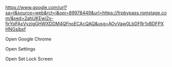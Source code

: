 
https://www.google.com/url?sa=t&source=web&rct=j&opi=89978449&url=https://frpbypass.romstage.com/&ved=2ahUKEwi2v-firYqFAxVvzjgGHWXDDM4QFnoECAcQAQ&usg=AOvVaw0LbDFRr1xBDFPXHNGsibxf

Open Google Chrome



Open Settings

Open Set Lock Screen


